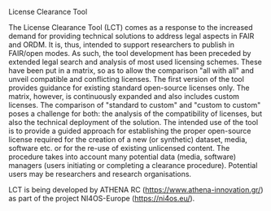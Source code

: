 License Clearance Tool

The License Clearance Tool (LCT) comes as a response to the increased demand for providing technical solutions to address legal aspects in FAIR and ORDM. It is, thus, intended to support researchers to publish in FAIR/open modes. As such, the tool development has been preceded by extended legal search and analysis of most used licensing schemes. These have been put in a matrix, so as to allow the comparison "all with all" and unveil compatible and conflicting licenses. The first version of the tool provides guidance for existing standard open-source licenses only. The matrix, however, is continuously expanded and also includes custom licenses. The comparison of "standard to custom" and "custom to custom" poses a challenge for both: the analysis of the compatibility of licenses, but also the technical deployment of the solution.
The intended use of the tool is to provide a guided approach for establishing the proper open-source license required for the creation of a new (or synthetic) dataset, media, software etc. or for the re-use of existing unlicensed content. The procedure takes into account many potential data (media, software) managers (users initiating or completing a clearance procedure). Potential users may be researchers and research organisations.

LCT is being developed by ATHENA RC (https://www.athena-innovation.gr/) as part of the project NI4OS-Europe (https://ni4os.eu/).
